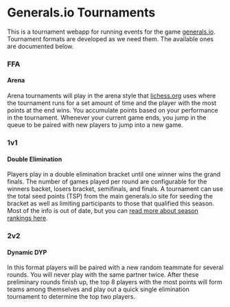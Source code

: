 # Generals.io Tournaments

This is a tournament webapp for running events for the game [generals.io](http://generals.io/). Tournament formats are developed as we need them. The available ones are documented below.

### FFA 
#### Arena
Arena tournaments will play in the arena style that [lichess.org](https://lichess.org/tournament) uses where the tournament runs for a set amount of time and the player with the most points at the end wins. You accumulate points based on your performance in the tournament. Whenever your current game ends, you jump in the queue to be paired with new players to jump into a new game.

### 1v1
#### Double Elimination
Players play in a double elimination bracket until one winner wins the grand finals. The number of games played per round are configurable for the winners backet, losers bracket, semifinals, and finals. A tournament can use the total seed points (TSP) from the main generals.io site for seeding the bracket as well as limiting participants to those that qualified this season. Most of the info is out of date, but you can [read more about season rankings here](https://www.reddit.com/r/generalsio/wiki/index#wiki_season_tournament_information).

### 2v2
#### Dynamic DYP
In this format players will be paired with a new random teammate for several rounds. You will never play with the same partner twice. After these preliminary rounds finish up, the top 8 players with the most points will form teams among themselves and play out a quick single elimination tournament to determine the top two players.
